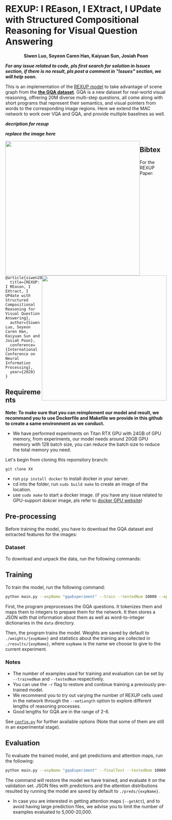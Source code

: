 # REXUP: I REason, I EXtract, I UPdate with Structured Compositional Reasoning for Visual Question Answering

<p align="center">
  <b>Siwen Luo, Soyeon Caren Han, Kaiyuan Sun, Josiah Poon</b></span>
</p>

**_For any issue related to code, pls first search for solution in Issues section, if there is no result, pls post a comment in "Issues" section, we will help soon._**

This is an implementation of the [REXUP model](https://arxiv.org/abs/2007.13262) to take advantage of scene graph from the <b>[the GQA dataset](https://www.visualreasoning.net)</b>. GQA is a new dataset for real-world visual reasoning, offrering 20M diverse multi-step questions, all come along with short programs that represent their semantics, and visual pointers from words to the corresponding image regions. Here we extend the MAC network to work over VQA and GQA, and provide multiple baselines as well.

**_decription for rexup_**

**_replace the image here_**

<div align="center">
  <img src="https://raw.githubusercontent.com/usydnlp/REXUP/master/model_img/REXUP.png" style="float:left" width="420px">
  <img src="https://raw.githubusercontent.com/usydnlp/REXUP/master/model_img/REXUP_cell.png" style="float:right" width="390px">
</div>

## Bibtex

For the REXUP Paper:

```
@article{siwen2020rexup,
  title={REXUP: I REason, I EXtract, I UPdate with Structured Compositional Reasoning for Visual Question Answering},
  author={Siwen Luo, Soyeon Caren Han, Kaiyuan Sun and Josiah Poon},
  conference={International Conference on Neural Information Processing},
  year={2020}
}
```

## Requirements

**Note: To make sure that you can reimplement our model and result, we recommand you to use Dockerfile and Makefile we provide in this github to create a same environment as we conduct.**

- We have performed experiments on Titan RTX GPU with 24GB of GPU memory, from experiments, our model needs around 20GB GPU memory with 128 batch size, you can reduce the batch size to reduce the total memory you need.

Let's begin from cloning this reponsitory branch:

```
git clone XX
```

- run `pip install docker` to install docker in your server.
- cd into the folder, run `sudo build make` to create an image of the location.
- use `sudo make` to start a docker image. (if you have any issue related to GPU-support dokcer image, pls refer to [docker GPU website](https://www.tensorflow.org/install/docker))


## Pre-processing

Before training the model, you have to download the GQA dataset and extracted features for the images:

### Dataset

To download and unpack the data, run the following commands:

<!-- ```bash
mkdir data
cd data
wget https://nlp.stanford.edu/data/gqa/data1.2.zip
unzip data1.2.zip
wget http://nlp.stanford.edu/data/glove.6B.zip
unzip glove.6B.zip
cd ../
```

#### Notes
1. **The data zip file here contains only the minimum information and splits needed to run the model in this repository. To access the full version of the dataset with more information about the questions as well as the test/challenge splits please download the questions from the [`official download page`](https://www.visualreasoning.net/download.html).**


```bash
mkdir data
cd data
wget http://nlp.stanford.edu/data/glove.6B.zip
unzip glove.6B.zip -d glove
mkdir gqa
cd gqa
wget https://nlp.stanford.edu/data/gqa/sceneGraphs.zip
unzip sceneGraphs.zip -d sceneGraphs
wget https://nlp.stanford.edu/data/gqa/questions1.3.zip
unzip questions1.3.zip -d questions
```

Alternatively, if you have the latest version of the GQA dataset already downloaded, use symlinks to link to the dataset items.

### Feature download and preparation

<!-- 
```bash
cd data
wget http://nlp.stanford.edu/data/gqa/objectFeatures.zip
unzip objectFeatures.zip
cd ../
python merge.py --name objects
``` -->

## Training

To train the model, run the following command:

```bash
python main.py --expName "gqaExperiment" --train --testedNum 10000 --epochs 25 --netLength 4 @configs/gqa/gqa_ensemble.txt
```

First, the program preprocesses the GQA questions. It tokenizes them and maps them to integers to prepare them for the network. It then stores a JSON with that information about them as well as word-to-integer dictionaries in the `data` directory.

Then, the program trains the model. Weights are saved by default to `./weights/{expName}` and statistics about the training are collected in `./results/{expName}`, where `expName` is the name we choose to give to the current experiment.

### Notes

- The number of examples used for training and evaluation can be set by `--trainedNum` and `--testedNum` respectively.
- You can use the `-r` flag to restore and continue training a previously pre-trained model.
- We recommend you to try out varying the number of REXUP cells used in the network through the `--netLength` option to explore different lengths of reasoning processes.
- Good lengths for GQA are in the range of 2-6.

See [`config.py`](config.py) for further available options (Note that some of them are still in an experimental stage).


## Evaluation

To evaluate the trained model, and get predictions and attention maps, run the following:

```bash
python main.py --expName "gqaExperiment" --finalTest --testedNum 10000 --netLength 4 -r --getPreds --getAtt @configs/gqa/gqa_ensemble.txt
```

The command will restore the model we have trained, and evaluate it on the validation set. JSON files with predictions and the attention distributions resulted by running the model are saved by default to `./preds/{expName}`.

- In case you are interested in getting attention maps (`--getAtt`), and to avoid having large prediction files, we advise you to limit the number of examples evaluated to 5,000-20,000.


